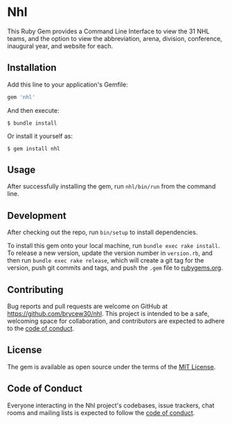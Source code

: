 # Nhl

This Ruby Gem provides a Command Line Interface to view the 31 NHL teams, and the option to view the abbreviation, arena, division, conference, inaugural year, and website for each.

## Installation

Add this line to your application's Gemfile:

```ruby
gem 'nhl'
```

And then execute:

    $ bundle install

Or install it yourself as:

    $ gem install nhl

## Usage

After successfully installing the gem, run `nhl/bin/run` from the command line.

## Development

After checking out the repo, run `bin/setup` to install dependencies.

To install this gem onto your local machine, run `bundle exec rake install`. To release a new version, update the version number in `version.rb`, and then run `bundle exec rake release`, which will create a git tag for the version, push git commits and tags, and push the `.gem` file to [rubygems.org](https://rubygems.org).

## Contributing

Bug reports and pull requests are welcome on GitHub at https://github.com/brycew30/nhl. This project is intended to be a safe, welcoming space for collaboration, and contributors are expected to adhere to the [code of conduct](https://github.com/brycew30/nhl/blob/master/CODE_OF_CONDUCT.md).

## License

The gem is available as open source under the terms of the [MIT License](https://opensource.org/licenses/MIT).

## Code of Conduct

Everyone interacting in the Nhl project's codebases, issue trackers, chat rooms and mailing lists is expected to follow the [code of conduct](https://github.com/brycew30/nhl/blob/master/CODE_OF_CONDUCT.md).
